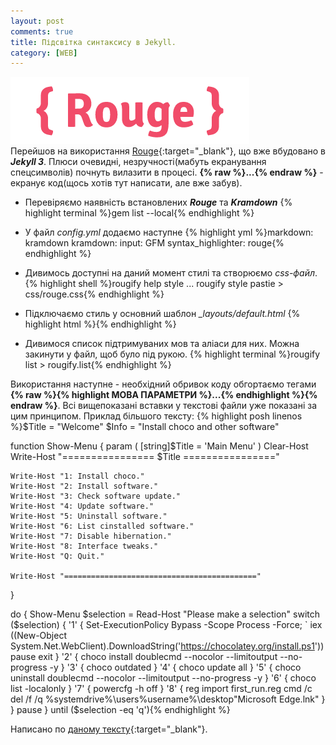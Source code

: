 ```yaml
---
layout: post
comments: true
title: Підсвітка синтаксису в Jekyll.
category: [WEB]
---
```

![rouge logo](/assets/media/rouge.png?style=head)  
Перейшов на використання [Rouge](http://rouge.jneen.net/ "Rouge"){:target="_blank"}, що вже вбудовано в ***Jekyll 3***. <!--more-->Плюси очевидні, незручності(мабуть екранування спецсимволів) почнуть вилазити в процесі.  **&#123;% rаw %&#125;...&#123;% endrаw %&#125;** - екранує код(щось хотів тут написати, але вже забув).

- Перевіряємо наявність встановлених ***Rouge*** та ***Kramdown***
    {% highlight terminal %}gem list --local{% endhighlight %}
- У файл *config.yml* додаємо наступне
    {% highlight yml %}markdown: kramdown
kramdown:
  input: GFM
  syntax_highlighter: rouge{% endhighlight %}
- Дивимось доступні на даний момент стилі та створюємо *css-файл*.
    {% highlight shell %}rougify help style
...
rougify style pastie > css/rouge.css{% endhighlight %}

- Підключаємо стиль у основний шаблон *_layouts/default.html*
    {% highlight html %}<link rel="stylesheet" href="/assets/css/rouge.css">{% endhighlight %}
- Дивимося список підтримуваних мов та аліаси для них. Можна закинути у файл, щоб було під рукою.
    {% highlight terminal %}rougify list > rougify.list{% endhighlight %}

Використання наступне - необхідний обривок коду обгортаємо тегами **{% raw %}{% highlight МОВА ПАРАМЕТРИ %}...{% endhighlight %}{% endraw %}**. Всі вищепоказані вставки у текстові файли уже показані за цим принципом. Приклад більшого тексту:
  {% highlight posh linenos %}$Title = "Welcome"
$Info = "Install choco and other software"

function Show-Menu {
    param (
        [string]$Title = 'Main Menu'
    )
    Clear-Host
    Write-Host "================ $Title ================"

    Write-Host "1: Install choco."
    Write-Host "2: Install software."
    Write-Host "3: Check software update."
    Write-Host "4: Update software."
    Write-Host "5: Uninstall software."
    Write-Host "6: List cinstalled software."
    Write-Host "7: Disable hibernation."
    Write-Host "8: Interface tweaks."
    Write-Host "Q: Quit."

    Write-Host "==========================================="
}

do
 {
    Show-Menu
    $selection = Read-Host "Please make a selection"
    switch ($selection)
    {
    '1' {
    Set-ExecutionPolicy Bypass -Scope Process -Force; `
    iex ((New-Object System.Net.WebClient).DownloadString('https://chocolatey.org/install.ps1'))
    pause
    exit
    } '2' {
    choco install doublecmd --nocolor --limitoutput --no-progress -y
    } '3' {
    choco outdated
    } '4' {
    choco update all
    } '5' {
    choco uninstall doublecmd --nocolor --limitoutput --no-progress -y
    } '6' {
    choco list -localonly
    } '7' {
    powercfg -h off
    } '8' {
    reg import first_run.reg
	cmd /c del /f /q %systemdrive%\users\%username%\desktop\"Microsoft Edge.lnk"
    }
    }
    pause
 }
 until ($selection -eq 'q'){% endhighlight %}

Написано по [даному тексту](https://bnhr.xyz/2017/03/25/add-syntax-highlighting-to-your-jekyll-site-with-rouge.html "Rouge"){:target="_blank"}.

